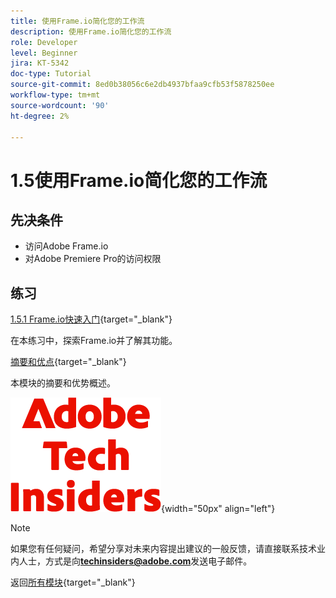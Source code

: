 ```yaml
---
title: 使用Frame.io简化您的工作流
description: 使用Frame.io简化您的工作流
role: Developer
level: Beginner
jira: KT-5342
doc-type: Tutorial
source-git-commit: 8ed0b38056c6e2db4937bfaa9cfb53f5878250ee
workflow-type: tm+mt
source-wordcount: '90'
ht-degree: 2%

---
```


# 1.5使用Frame.io简化您的工作流


## 先决条件

- 访问Adobe Frame.io
- 对Adobe Premiere Pro的访问权限

## 练习

[1.5.1 Frame.io快速入门](./ex1.md){target="_blank"}

在本练习中，探索Frame.io并了解其功能。

[摘要和优点](./summary.md){target="_blank"}

本模块的摘要和优势概述。

![技术内部人士](./../../../assets/images/techinsiders.png){width="50px" align="left"}

>[!NOTE]
>
>如果您有任何疑问，希望分享对未来内容提出建议的一般反馈，请直接联系技术业内人士，方式是向&#x200B;**techinsiders@adobe.com**&#x200B;发送电子邮件。

返回[所有模块](../../../overview.md){target="_blank"}
